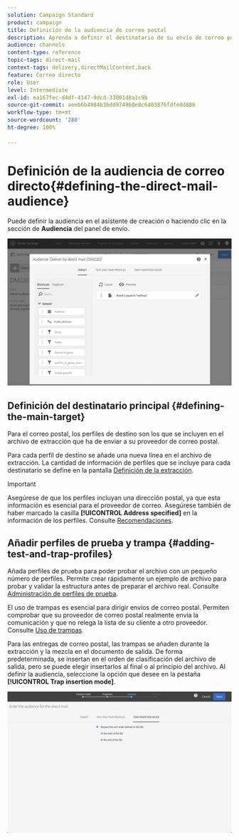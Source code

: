```yaml
---
solution: Campaign Standard
product: campaign
title: Definición de la audiencia de correo postal
description: Aprenda a definir el destinatario de su envío de correo postal.
audience: channels
content-type: reference
topic-tags: direct-mail
context-tags: delivery,directMailContent,back
feature: Correo directo
role: User
level: Intermediate
exl-id: ea167fec-d4df-4147-9dcd-33001d8a1c9b
source-git-commit: aeeb6b4984b3bdd974960e8c6403876fdfedd886
workflow-type: tm+mt
source-wordcount: '280'
ht-degree: 100%

---
```


# Definición de la audiencia de correo directo{#defining-the-direct-mail-audience}

Puede definir la audiencia en el asistente de creación o haciendo clic en la sección de **Audiencia** del panel de envío.

![](assets/direct_mail_15.png)

## Definición del destinatario principal {#defining-the-main-target}

Para el correo postal, los perfiles de destino son los que se incluyen en el archivo de extracción que ha de enviar a su proveedor de correo postal.

Para cada perfil de destino se añade una nueva línea en el archivo de extracción. La cantidad de información de perfiles que se incluye para cada destinatario se define en la pantalla [Definición de la extracción](../../channels/using/defining-the-direct-mail-content.md#defining-the-extraction).

>[!IMPORTANT]
>
>Asegúrese de que los perfiles incluyan una dirección postal, ya que esta información es esencial para el proveedor de correo. Asegúrese también de haber marcado la casilla **[!UICONTROL Address specified]** en la información de los perfiles. Consulte [Recomendaciones](../../channels/using/about-direct-mail.md#recommendations).

## Añadir perfiles de prueba y trampa {#adding-test-and-trap-profiles}

Añada perfiles de prueba para poder probar el archivo con un pequeño número de perfiles. Permite crear rápidamente un ejemplo de archivo para probar y validar la estructura antes de preparar el archivo real. Consulte [Administración de perfiles de prueba](../../audiences/using/managing-test-profiles.md).

El uso de trampas es esencial para dirigir envíos de correo postal. Permiten comprobar que su proveedor de correo postal realmente envía la comunicación y que no relega la lista de su cliente a otro proveedor. Consulte [Uso de trampas](../../sending/using/using-traps.md).

Para las entregas de correo postal, las trampas se añaden durante la extracción y la mezcla en el documento de salida. De forma predeterminada, se insertan en el orden de clasificación del archivo de salida, pero se puede elegir insertarlos al final o al principio del archivo. Al definir la audiencia, seleccione la opción que desee en la pestaña **[!UICONTROL Trap insertion mode]**.

![](assets/direct_mail_trap_insertion_mode.png)
